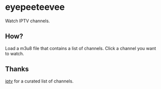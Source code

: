 # eyepeeteevee

Watch IPTV channels.

## How?

Load a m3u8 file that contains a list of channels. Click a channel you want to watch.

## Thanks

[iptv](https://github.com/iptv-org/iptv) for a curated list of channels.